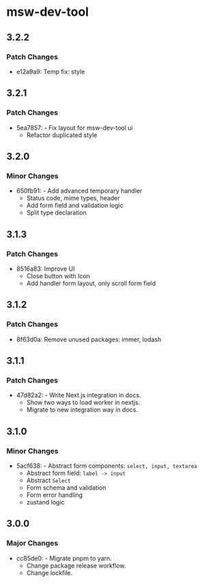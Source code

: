 # msw-dev-tool

## 3.2.2

### Patch Changes

- e12a9a9: Temp fix: style

## 3.2.1

### Patch Changes

- 5ea7857: - Fix layout for msw-dev-tool ui
  - Refactor duplicated style

## 3.2.0

### Minor Changes

- 650fb91: - Add advanced temporary handler
  - Status code, mime types, header
  - Add form field and validation logic
  - Split type declaration

## 3.1.3

### Patch Changes

- 8516a83: Improve UI
  - Close button with Icon
  - Add handler form layout, only scroll form field

## 3.1.2

### Patch Changes

- 8f63d0a: Remove unused packages: immer, lodash

## 3.1.1

### Patch Changes

- 47d82a2: - Write Next.js integration in docs.
  - Show two ways to load worker in nextjs.
  - Migrate to new integration way in docs.

## 3.1.0

### Minor Changes

- 5acf638: - Abstract form components: `select, input, textarea`
  - Abstract form field: `label -> input`
  - Abstract `Select`
  - Form schema and validation
  - Form error handling
  - zustand logic

## 3.0.0

### Major Changes

- cc85de0: - Migrate pnpm to yarn.
  - Change package release workflow.
  - Change lockfile.
